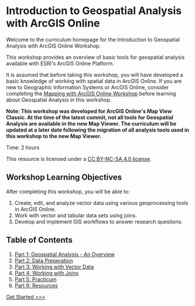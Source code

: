 # Introduction to Geospatial Analysis with ArcGIS Online

Welcome to the curriculum homepage for the Introduction to Geospatial Analysis with ArcGIS Online Workshop.

This workshop provides an overview of basic tools for geospatial analysis available with ESRI's ArcGIS Online Platform.

It is assumed that before taking this workshop, you will have developed a basic knowledge of working with spatial data in ArcGIS Online. If you are new to Geographic Information Systems or ArcGIS Online, consider completing the [Mapping with ArcGIS Online Workshop](https://github.com/jacobmswisher/ArcGIS-Online) before learning about Geospatial Analysis in this workshop.

**Note: This workshop was developed for ArcGIS Online's Map View Classic. At the time of the latest commit, not all tools for Geospatial Analysis are available in the new Map Viewer. The curriculum will be updated at a later date following the migration of all analysis tools used in this workshop to the new Map Viewer.**

Time: 2 hours

This resource is licensed under a [CC BY-NC-SA 4.0 license](https://creativecommons.org/licenses/by-nc-sa/4.0/).

## Workshop Learning Objectives

After completing this workshop, you will be able to:

1. Create, edit, and analyze vector data using various geoprocessing tools in ArcGIS Online.
2. Work with vector and tabular data sets using joins.
3. Develop and implement GIS workflows to answer research questions. 

## Table of Contents

1. [Part 1: Geospatial Analysis - An Overview](Sections/Part1.md)
2. [Part 2: Data Preperation](Sections/Part2.md)
3. [Part 3: Working with Vector Data](Sections/Part3.md)
4. [Part 4: Working with Joins](Sections/Part4.md)
5. [Part 5: Practicum](Sections/Part5.md)
6. [Part 6: Resources](Sections/Part6.md)

[Get Started >>>](Sections/Part1.md)
